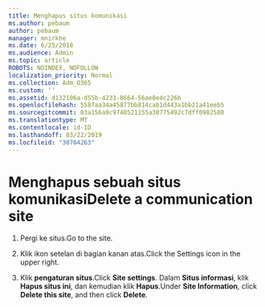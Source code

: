 ```yaml
---
title: Menghapus situs komunikasi
ms.author: pebaum
author: pebaum
manager: mnirkhe
ms.date: 6/25/2018
ms.audience: Admin
ms.topic: article
ROBOTS: NOINDEX, NOFOLLOW
localization_priority: Normal
ms.collection: Adm_O365
ms.custom: ''
ms.assetid: d132106a-d55b-4233-8664-56ae8e4c226b
ms.openlocfilehash: 5587aa34a45877bb814cab1d443a1bb21a41eeb5
ms.sourcegitcommit: 03a156a9c9740521155a30775492c7dff0982588
ms.translationtype: MT
ms.contentlocale: id-ID
ms.lasthandoff: 03/22/2019
ms.locfileid: "30764263"
---
```

# <a name="delete-a-communication-site"></a><span data-ttu-id="5d8e3-102">Menghapus sebuah situs komunikasi</span><span class="sxs-lookup"><span data-stu-id="5d8e3-102">Delete a communication site</span></span>

1. <span data-ttu-id="5d8e3-103">Pergi ke situs.</span><span class="sxs-lookup"><span data-stu-id="5d8e3-103">Go to the site.</span></span>
    
2. <span data-ttu-id="5d8e3-104">Klik ikon setelan di bagian kanan atas.</span><span class="sxs-lookup"><span data-stu-id="5d8e3-104">Click the Settings icon in the upper right.</span></span>
    
3. <span data-ttu-id="5d8e3-105">Klik **pengaturan situs**.</span><span class="sxs-lookup"><span data-stu-id="5d8e3-105">Click **Site settings**.</span></span> <span data-ttu-id="5d8e3-106">Dalam **Situs informasi**, klik **Hapus situs ini**, dan kemudian klik **Hapus**.</span><span class="sxs-lookup"><span data-stu-id="5d8e3-106">Under **Site Information**, click **Delete this site**, and then click **Delete**.</span></span>
    

